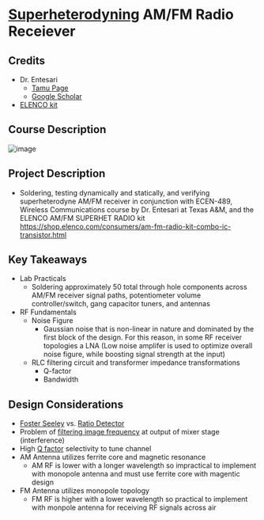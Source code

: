 # [Superheterodyning](https://en.wikipedia.org/wiki/Superheterodyne_receiver) AM/FM Radio Receiever 

## Credits
- Dr. Entesari
  - [Tamu Page](https://engineering.tamu.edu/electrical/profiles/kentesari.html)
  - [Google Scholar](https://scholar.google.com/citations?user=_ZYmEFEAAAAJ&hl)
- [ELENCO kit](https://shop.elenco.com/consumers/am-fm-radio-kit-combo-ic-transistor.html)

## Course Description

![image](https://user-images.githubusercontent.com/61887299/236608637-a8c97562-3681-472e-aec6-9c9105861309.png)


## Project Description
- Soldering, testing dynamically and statically, and verifying superheterodyne AM/FM receiver in conjunction with ECEN-489, Wireless Communications course by Dr. Entesari at Texas A&amp;M, and  the ELENCO AM/FM SUPERHET RADIO kit https://shop.elenco.com/consumers/am-fm-radio-kit-combo-ic-transistor.html 

## Key Takeaways 
- Lab Practicals
  - Soldering approximately 50 total through hole components across AM/FM receiver signal paths, potentiometer volume controller/switch, gang capacitor tuners, and antennas
- RF Fundamentals
  - Noise Figure
    - Gaussian noise that is non-linear in nature and dominated by the first block of the design. For this reason, in some RF receiver topologies a LNA (Low noise amplifer is used to optimize overall noise figure, while boosting signal strength at the input)
  - RLC filtering circuit and transformer impedance transformations
    - Q-factor
    - Bandwidth
  
## Design Considerations
- [Foster Seeley](https://en.wikipedia.org/wiki/Foster%E2%80%93Seeley_discriminator) vs. [Ratio Detector](https://en.wikipedia.org/wiki/Ratio_detector)
- Problem of [filtering image frequency](https://en.wikipedia.org/?title=Image_frequency&redirect=no) at output of mixer stage (interference)
- High [Q factor](https://en.wikipedia.org/wiki/Q_factor) selectivity to tune channel 
- AM Antenna utilizes ferrite core and magnetic resonance  
  - AM RF is lower with a longer wavelength so impractical to implement with monopole antenna and must use ferrite core with magentic design
- FM Antenna utilizes monopole topology
  - FM RF is higher with a lower wavelength so practical to implement with monpole antenna for receiving RF signals across air
  
  
